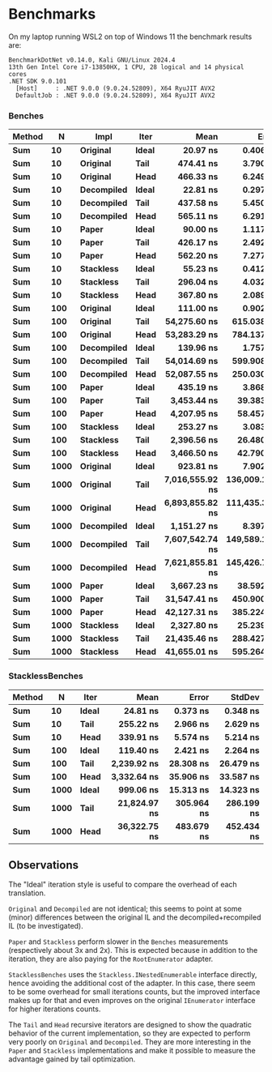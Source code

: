 # Benchmarks
On my laptop running WSL2 on top of Windows 11 the benchmark results are:

```
BenchmarkDotNet v0.14.0, Kali GNU/Linux 2024.4
13th Gen Intel Core i7-13850HX, 1 CPU, 28 logical and 14 physical cores
.NET SDK 9.0.101
  [Host]     : .NET 9.0.0 (9.0.24.52809), X64 RyuJIT AVX2
  DefaultJob : .NET 9.0.0 (9.0.24.52809), X64 RyuJIT AVX2
```

### Benches
| Method | N    | Impl       | Iter  | Mean            | Error          | StdDev         |
|------- |----- |----------- |------ |----------------:|---------------:|---------------:|
| **Sum**    | **10**   | **Original**   | **Ideal** |        **20.97 ns** |       **0.406 ns** |       **0.467 ns** |
| **Sum**    | **10**   | **Original**   | **Tail**  |       **474.41 ns** |       **3.790 ns** |       **3.545 ns** |
| **Sum**    | **10**   | **Original**   | **Head**  |       **466.33 ns** |       **6.249 ns** |       **5.846 ns** |
| **Sum**    | **10**   | **Decompiled** | **Ideal** |        **22.81 ns** |       **0.297 ns** |       **0.263 ns** |
| **Sum**    | **10**   | **Decompiled** | **Tail**  |       **437.58 ns** |       **5.450 ns** |       **5.098 ns** |
| **Sum**    | **10**   | **Decompiled** | **Head**  |       **565.11 ns** |       **6.291 ns** |       **5.885 ns** |
| **Sum**    | **10**   | **Paper**      | **Ideal** |        **90.00 ns** |       **1.117 ns** |       **1.045 ns** |
| **Sum**    | **10**   | **Paper**      | **Tail**  |       **426.17 ns** |       **2.492 ns** |       **2.081 ns** |
| **Sum**    | **10**   | **Paper**      | **Head**  |       **562.20 ns** |       **7.277 ns** |       **6.807 ns** |
| **Sum**    | **10**   | **Stackless**  | **Ideal** |        **55.23 ns** |       **0.412 ns** |       **0.385 ns** |
| **Sum**    | **10**   | **Stackless**  | **Tail**  |       **296.04 ns** |       **4.032 ns** |       **3.574 ns** |
| **Sum**    | **10**   | **Stackless**  | **Head**  |       **367.80 ns** |       **2.089 ns** |       **1.744 ns** |
| **Sum**    | **100**  | **Original**   | **Ideal** |       **111.00 ns** |       **0.902 ns** |       **0.704 ns** |
| **Sum**    | **100**  | **Original**   | **Tail**  |    **54,275.60 ns** |     **615.038 ns** |     **545.215 ns** |
| **Sum**    | **100**  | **Original**   | **Head**  |    **53,283.29 ns** |     **784.137 ns** |     **733.483 ns** |
| **Sum**    | **100**  | **Decompiled** | **Ideal** |       **139.96 ns** |       **1.757 ns** |       **1.644 ns** |
| **Sum**    | **100**  | **Decompiled** | **Tail**  |    **54,014.69 ns** |     **599.908 ns** |     **561.154 ns** |
| **Sum**    | **100**  | **Decompiled** | **Head**  |    **52,087.55 ns** |     **250.030 ns** |     **208.787 ns** |
| **Sum**    | **100**  | **Paper**      | **Ideal** |       **435.19 ns** |       **3.868 ns** |       **3.429 ns** |
| **Sum**    | **100**  | **Paper**      | **Tail**  |     **3,453.44 ns** |      **39.383 ns** |      **34.912 ns** |
| **Sum**    | **100**  | **Paper**      | **Head**  |     **4,207.95 ns** |      **58.457 ns** |      **54.681 ns** |
| **Sum**    | **100**  | **Stackless**  | **Ideal** |       **253.27 ns** |       **3.083 ns** |       **2.733 ns** |
| **Sum**    | **100**  | **Stackless**  | **Tail**  |     **2,396.56 ns** |      **26.480 ns** |      **24.770 ns** |
| **Sum**    | **100**  | **Stackless**  | **Head**  |     **3,466.50 ns** |      **42.790 ns** |      **40.026 ns** |
| **Sum**    | **1000** | **Original**   | **Ideal** |       **923.81 ns** |       **7.902 ns** |       **7.005 ns** |
| **Sum**    | **1000** | **Original**   | **Tail**  | **7,016,555.92 ns** | **136,009.118 ns** | **139,671.350 ns** |
| **Sum**    | **1000** | **Original**   | **Head**  | **6,893,855.82 ns** | **111,435.349 ns** | **104,236.694 ns** |
| **Sum**    | **1000** | **Decompiled** | **Ideal** |     **1,151.27 ns** |       **8.397 ns** |       **7.444 ns** |
| **Sum**    | **1000** | **Decompiled** | **Tail**  | **7,607,542.74 ns** | **149,589.128 ns** | **308,927.513 ns** |
| **Sum**    | **1000** | **Decompiled** | **Head**  | **7,621,855.81 ns** | **145,426.754 ns** | **142,828.518 ns** |
| **Sum**    | **1000** | **Paper**      | **Ideal** |     **3,667.23 ns** |      **38.592 ns** |      **34.210 ns** |
| **Sum**    | **1000** | **Paper**      | **Tail**  |    **31,547.41 ns** |     **450.900 ns** |     **399.711 ns** |
| **Sum**    | **1000** | **Paper**      | **Head**  |    **42,127.31 ns** |     **385.224 ns** |     **321.680 ns** |
| **Sum**    | **1000** | **Stackless**  | **Ideal** |     **2,327.80 ns** |      **25.239 ns** |      **22.374 ns** |
| **Sum**    | **1000** | **Stackless**  | **Tail**  |    **21,435.46 ns** |     **288.427 ns** |     **255.683 ns** |
| **Sum**    | **1000** | **Stackless**  | **Head**  |    **41,655.01 ns** |     **595.264 ns** |     **556.810 ns** |

### StacklessBenches
| Method | N    | Iter  | Mean         | Error      | StdDev     |
|------- |----- |------ |-------------:|-----------:|-----------:|
| **Sum**    | **10**   | **Ideal** |     **24.81 ns** |   **0.373 ns** |   **0.348 ns** |
| **Sum**    | **10**   | **Tail**  |    **255.22 ns** |   **2.966 ns** |   **2.629 ns** |
| **Sum**    | **10**   | **Head**  |    **339.91 ns** |   **5.574 ns** |   **5.214 ns** |
| **Sum**    | **100**  | **Ideal** |    **119.40 ns** |   **2.421 ns** |   **2.264 ns** |
| **Sum**    | **100**  | **Tail**  |  **2,239.92 ns** |  **28.308 ns** |  **26.479 ns** |
| **Sum**    | **100**  | **Head**  |  **3,332.64 ns** |  **35.906 ns** |  **33.587 ns** |
| **Sum**    | **1000** | **Ideal** |    **999.06 ns** |  **15.313 ns** |  **14.323 ns** |
| **Sum**    | **1000** | **Tail**  | **21,824.97 ns** | **305.964 ns** | **286.199 ns** |
| **Sum**    | **1000** | **Head**  | **36,322.75 ns** | **483.679 ns** | **452.434 ns** |


## Observations

The "Ideal" iteration style is useful to compare the overhead of each
translation.

`Original` and `Decompiled` are not identical; this seems to point at some
(minor) differences between the original IL and the decompiled+recompiled IL (to
be investigated).

`Paper` and `Stackless` perform slower in the `Benches` measurements
(respectively about 3x and 2x). This is expected because in addition to the
iteration, they are also paying for the `RootEnumerator` adapter.

`StacklessBenches` uses the `Stackless.INestedEnumerable` interface directly,
hence avoiding the additional cost of the adapter. In this case, there seem to
be some overhead for small iterations counts, but the improved interface makes
up for that and even improves on the original `IEnumerator` interface for higher
iterations counts.

The `Tail` and `Head` recursive iterators are designed to show the quadratic
behavior of the current implementation, so they are expected to perform very
poorly on `Original` and `Decompiled`. They are more interesting in the `Paper`
and `Stackless` implementations and make it possible to measure the advantage
gained by tail optimization.
